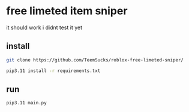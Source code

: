 # free limeted item sniper

it should work
i didnt test it yet

## install
```bash
git clone https://github.com/TeemSucks/roblox-free-limeted-sniper/
```
```bash
pip3.11 install -r requirements.txt
```

## run
```bash
pip3.11 main.py
```
